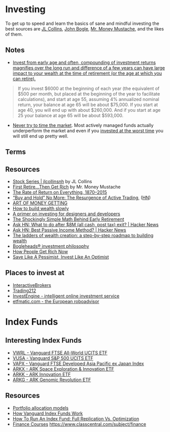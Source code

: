 # Investing

To get up to speed and learn the basics of sane and mindful investing the best sources are [JL Collins](https://jlcollinsnh.com/stock-series/), [John Bogle](https://www.bogleheads.org/wiki/Bogleheads%C2%AE_investment_philosophy), [Mr. Money Mustache](https://www.mrmoneymustache.com/2012/01/13/the-shockingly-simple-math-behind-early-retirement/), and the likes of them.

## Notes

- [Invest from early age and often, compounding of investment returns magnifies over the long run and difference of a few years can have large impact to your wealth at the time of retirement (or the age at which you can retire).](https://www.bogleheads.org/wiki/Importance_of_saving_early)

> If you invest $6000 at the beginning of each year (the equivalent of $500 per month, but placed at the beginning of the year to facilitate calculations), and start at age 55, assuming 4% annualized nominal return, your balance at age 65 will be about $75,000. If you start at age 40, you will end up with about $260,000. And if you start at age 25 your balance at age 65 will be about $593,000.

- [Never try to time the market](https://www.bogleheads.org/wiki/US_mutual_fund_performance_studies). Most actively managed funds actually underperform the market and even if you [invested at the worst time](https://seekingalpha.com/article/4164665-worst-investor-ever) you will still end up pretty well.

## Terms



## Resources

- [Stock Series | jlcollinsnh](https://jlcollinsnh.com/stock-series/) by JL Collins
- [First Retire…Then Get Rich](https://www.mrmoneymustache.com/2012/05/14/first-retire-then-get-rich/) by Mr. Money Mustache
- [The Rate of Return on Everything, 1870–2015](https://www.nber.org/papers/w24112.pdf)
- [“Buy and Hold” No More: The Resurgence of Active Trading](https://a16z.com/2021/03/29/active-trading/), ([HN](https://news.ycombinator.com/item?id=26763998))
- [ART OF MONEY GETTING](http://www.fourmilab.ch/etexts/www/barnum/moneygetting/moneygetting.html)
- [How to build wealth slowly](https://pjrvs.com/wealth)
- [A primer on investing for designers and developers](https://brianlovin.com/overthought/investing-for-designers-and-developers)
- [The Shockingly Simple Math Behind Early Retirement](https://www.mrmoneymustache.com/2012/01/13/the-shockingly-simple-math-behind-early-retirement/)
- [Ask HN: What to do after $8M (all cash, post tax) exit? | Hacker News](https://news.ycombinator.com/item?id=18600220)
- [Ask HN: Best Passive Income Method? | Hacker News](https://news.ycombinator.com/item?id=20052668)
- [The ladders of wealth creation: a step-by-step roadmap to building wealth](https://nathanbarry.com/wealth-creation/)
- [Bogleheads® investment philosophy](https://www.bogleheads.org/wiki/Bogleheads%C2%AE_investment_philosophy)
- [How People Get Rich Now](http://paulgraham.com/richnow.html)
- [Save Like A Pessimist, Invest Like An Optimist](https://www.collaborativefund.com/blog/save-like-a-pessimist-invest-like-an-optimist/)

## Places to invest at

- [InteractiveBrokers](https://www.interactivebrokers.co.uk/en/home.php)
- [Trading212](https://www.trading212.com/)
- [InvestEngine - intelligent online investment service](https://investengine.com/)
- [etfmatic.com - the European roboadvisor](https://etfmatic.com/)

# Index Funds

## Interesting Index Funds

- [VWRL - Vanguard FTSE All-World UCITS ETF](https://www.vanguardinvestor.co.uk/investments/vanguard-ftse-all-world-ucits-etf-usd-distributing)
- [VUSA - Vanguard S&P 500 UCITS ETF](https://www.vanguardinvestor.co.uk/investments/vanguard-s-and-p-500-ucits-etf-usd-distributing)
- [VAPX - Vanguard FTSE Developed Asia Pacific ex Japan Index](https://www.vanguardinvestor.co.uk/investments/vanguard-ftse-developed-asia-pacific-ex-japan-ucits-etf-usd-distributing)
- [ARKX - ARK Space Exploration & Innovation ETF](https://ark-funds.com/arkx)
- [ARKK - ARK Innovation ETF](https://ark-funds.com/arkk)
- [ARKG - ARK Genomic Revolution ETF](https://ark-funds.com/arkg)

## Resources

- [Portfolio allocation models](https://personal.vanguard.com/us/insights/saving-investing/model-portfolio-allocations)
- [How Vanguard Index Funds Work](https://www.investopedia.com/articles/investing/111715/how-vanguard-index-funds-work.asp)
- [How To Run An Index Fund: Full Replication Vs. Optimization](https://www.etf.com/etf-education-center/etf-basics/how-to-run-an-index-fund-full-replication-vs-optimization)
- [Finance Courses](https://www.classcentral.com/subject/finance)
https://www.classcentral.com/subject/finance
